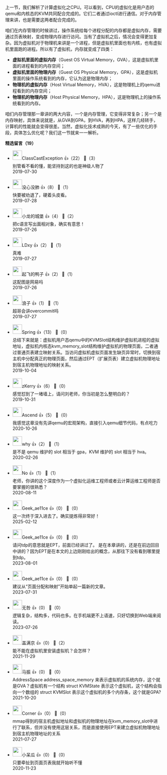 上一节，我们解析了计算虚拟化之CPU。可以看到，CPU的虚拟化是用户态的qemu和内核态的KVM共同配合完成的。它们二者通过ioctl进行通信。对于内存管理来讲，也是需要这两者配合完成的。

咱们在内存管理的时候讲过，操作系统给每个进程分配的内存都是虚拟内存，需要通过页表映射，变成物理内存进行访问。当有了虚拟机之后，情况会变得更加复杂。因为虚拟机对于物理机来讲是一个进程，但是虚拟机里面也有内核，也有虚拟机里面跑的进程。所以有了虚拟机，内存就变成了四类：

- **虚拟机里面的虚拟内存**（Guest OS Virtual Memory，GVA），这是虚拟机里面的进程看到的内存空间；
- **虚拟机里面的物理内存**（Guest OS Physical Memory，GPA），这是虚拟机里面的操作系统看到的内存，它认为这是物理内存；
- **物理机的虚拟内存**（Host Virtual Memory，HVA），这是物理机上的qemu进程看到的内存空间；
- **物理机的物理内存**（Host Physical Memory，HPA），这是物理机上的操作系统看到的内存。

咱们内存管理那一章讲的两大内容，一个是内存管理，它变得非常复杂；另一个是内存映射，具体来说就是，从GVA到GPA，到HVA，再到HPA，这样几经转手，计算机的性能就会变得很差。当然，虚拟化技术成熟的今天，有了一些优化的手段，具体怎么优化呢？我们这一节就来一一解析。
<div><strong>精选留言（19）</strong></div><ul>
<li><img src="https://static001.geekbang.org/account/avatar/00/11/ee/14/46442742.jpg" width="30px"><span>ClassCastException</span> 👍（22） 💬（3）<div>别管看不看的懂，能坚持到这的也是神级人物了</div>2019-07-30</li><br/><li><img src="https://static001.geekbang.org/account/avatar/00/13/35/73/46d6dadc.jpg" width="30px"><span>没心没肺</span> 👍（8） 💬（1）<div>快要被劝退了，硬着头皮看。</div>2019-07-28</li><br/><li><img src="https://static001.geekbang.org/account/avatar/00/0f/58/9f/abb7bfe3.jpg" width="30px"><span>小龙的城堡</span> 👍（4） 💬（2）<div>把c语言写出面相对象，确实有意思！</div>2019-07-26</li><br/><li><img src="https://static001.geekbang.org/account/avatar/00/12/23/66/413c0bb5.jpg" width="30px"><span>LDxy</span> 👍（2） 💬（1）<div>真难</div>2019-07-27</li><br/><li><img src="https://static001.geekbang.org/account/avatar/00/10/ad/c0/ea2b3a14.jpg" width="30px"><span>起飞的鸭子</span> 👍（2） 💬（1）<div>这配图是网易吗</div>2019-07-26</li><br/><li><img src="https://static001.geekbang.org/account/avatar/00/11/6e/0f/d6773c7e.jpg" width="30px"><span>浪子</span> 👍（1） 💬（1）<div>超哥会讲overcommit吗</div>2019-07-27</li><br/><li><img src="https://static001.geekbang.org/account/avatar/00/12/a6/43/cb6ab349.jpg" width="30px"><span>Spring</span> 👍（13） 💬（0）<div>总结下来就是：虚拟机用户态qemu中的KVMSlot结构维护虚拟机进程的虚拟地址，虚拟机内核态kvm_memory_slot结构维护虚拟机的物理页面，二者通过普通页表建立映射关系。当访问虚拟机虚拟页面发生缺页异常时，切换到宿主机中分配真正的物理页面，然后通过EPT（扩展页表）建立虚拟机物理地址到宿主机物理地址的映射关系。</div>2019-10-04</li><br/><li><img src="" width="30px"><span>zKerry</span> 👍（6） 💬（0）<div>感觉怼到了一堵墙上，请问刘老师，你当初是怎么整明白的？</div>2019-10-31</li><br/><li><img src="https://static001.geekbang.org/account/avatar/00/1d/fc/84/30af1749.jpg" width="30px"><span>Ascend</span> 👍（5） 💬（0）<div>我感觉这章没有先讲qemu的宏观架构，直接引入qemu细节代码，有点吃力</div>2020-10-26</li><br/><li><img src="https://static001.geekbang.org/account/avatar/00/0f/74/c9/d3439ca4.jpg" width="30px"><span>why</span> 👍（2） 💬（1）<div>是不是 qemu 维护的 slot 相当于 gpa，KVM 维护的 slot 相当于 hva。</div>2020-02-26</li><br/><li><img src="https://static001.geekbang.org/account/avatar/00/1f/07/bf/d4d4417c.jpg" width="30px"><span>No</span> 👍（1） 💬（1）<div>老师，你讲的这个深度作为一个虚拟化运维工程师或者云计算运维工程师是否要掌握的很熟悉？</div>2020-08-11</li><br/><li><img src="https://thirdwx.qlogo.cn/mmopen/vi_32/uG2kliaKAroGkNaXSwFNEmVz8xM6srw7OEHBMSBbPibuXQMctibLyuQEpRVmOth8sdojb3u5VUEjWm2D2lzRGuMDA/132" width="30px"><span>Geek_ae11ce</span> 👍（0） 💬（0）<div>这一次终于深入进去了。确实提炼得非常好！</div>2025-02-12</li><br/><li><img src="https://thirdwx.qlogo.cn/mmopen/vi_32/uG2kliaKAroGkNaXSwFNEmVz8xM6srw7OEHBMSBbPibuXQMctibLyuQEpRVmOth8sdojb3u5VUEjWm2D2lzRGuMDA/132" width="30px"><span>Geek_ae11ce</span> 👍（0） 💬（0）<div>请问tdp的意思就是EPT，前面已经讲过了。
是在本章讲的，还是在前边回目中讲的？因为EPT是在本文的上边刚刚给出的概念，从那往下没有看到哪里提到tdp。</div>2023-08-01</li><br/><li><img src="https://thirdwx.qlogo.cn/mmopen/vi_32/uG2kliaKAroGkNaXSwFNEmVz8xM6srw7OEHBMSBbPibuXQMctibLyuQEpRVmOth8sdojb3u5VUEjWm2D2lzRGuMDA/132" width="30px"><span>Geek_ae11ce</span> 👍（0） 💬（0）<div>建议从“页面分配和映射”开始单起一篇新的文章。</div>2023-07-31</li><br/><li><img src="https://static001.geekbang.org/account/avatar/00/16/91/d0/35bc62b1.jpg" width="30px"><span>无咎</span> 👍（0） 💬（0）<div>逻辑复杂，结构多，代码也多。在手机端更不上语速，只好切换到Web端来阅读。</div>2023-07-26</li><br/><li><img src="https://static001.geekbang.org/account/avatar/00/12/c1/73/a7da4215.jpg" width="30px"><span>盖满京</span> 👍（0） 💬（2）<div>能不能在虚拟机里安装虚拟机？会怎样？</div>2021-11-29</li><br/><li><img src="https://static001.geekbang.org/account/avatar/00/11/56/c9/7b3cd3e0.jpg" width="30px"><span>马振</span> 👍（0） 💬（0）<div>AddressSpace address_space_memory 来表示虚拟机的系统内存，这个就是GVA？虚拟机有一个结构 struct KVMState 表示这个虚拟机，这个结构会指向一个数组的 struct KVMSlot 表示这个虚拟机的多个内存条，这个就是GPA?</div>2021-10-20</li><br/><li><img src="https://static001.geekbang.org/account/avatar/00/16/11/ac/9cc5e692.jpg" width="30px"><span>Corner</span> 👍（0） 💬（0）<div>mmap得到的宿主机虚拟地址和虚拟机的物理地址在kvm_memory_slot中进行了联系，但并没有使用这层关系，而是直接使用EPT来建立虚拟机物理地址到宿主机物理地址的关系</div>2021-07-27</li><br/><li><img src="https://static001.geekbang.org/account/avatar/00/15/8a/38/a3260945.jpg" width="30px"><span>小呆瓜</span> 👍（0） 💬（0）<div>只要牵扯到页面页表我就开始听不懂</div>2020-11-23</li><br/>
</ul>